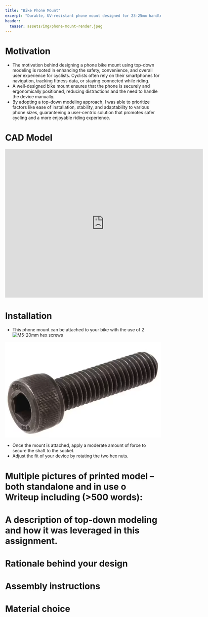 ```yaml
---
title: "Bike Phone Mount"
excerpt: "Durable, UV-resistant phone mount designed for 23-25mm handlebars."
header:
  teaser: assets/img/phone-mount-render.jpeg
---
```

# Motivation
  * The motivation behind designing a phone bike mount using top-down modeling is rooted in enhancing the safety, convenience, and overall user experience for cyclists. Cyclists often rely on their smartphones for navigation, tracking fitness data, or staying connected while riding. 
  * A well-designed bike mount ensures that the phone is securely and ergonomically positioned, reducing distractions and the need to handle the device manually. 
  * By adopting a top-down modeling approach, I was able to prioritize factors like ease of installation, stability, and adaptability to various phone sizes, guaranteeing a user-centric solution that promotes safer cycling and a more enjoyable riding experience.

# CAD Model
<iframe src="https://vanderbilt643.autodesk360.com/shares/public/SH512d4QTec90decfa6ef55bd0e2e4874408?mode=embed" width="640" height="480" allowfullscreen="true" webkitallowfullscreen="true" mozallowfullscreen="true"  frameborder="0"></iframe>

# Installation
  * This phone mount can be attached to your bike with the use of 2 ![M5-20mm hex screws](https://www.homedepot.com/p/M5-0-8x20mm-Plain-Socket-Cap-Head-Internal-Hex-Drive-Cap-Screw-2-Pieces-D22-S-864838/323371567)

![](/assets/img/m5.png)

  * Once the mount is attached, apply a moderate amount of force to secure the shaft to the socket.
  * Adjust the fit of your device by rotating the two hex nuts.
# Multiple pictures of printed model – both standalone and in use o Writeup including (>500 words):
# A description of top-down modeling and how it was leveraged in this assignment.
# Rationale behind your design
# Assembly instructions
# Material choice